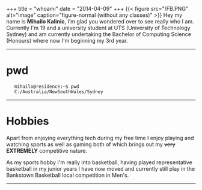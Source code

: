 +++
title = "whoami"
date = "2014-04-09"
+++
{{< figure src="/FB.PNG" alt="image" caption="figure-normal (without any classes)" >}}
Hey my name is **Mihailo Kalinic**, I'm glad you wondered over to see really who I am. Currently I'm 19 and a university student at UTS (University of Technology Sydney) and am currently undertaking the Bachelor of Computing Science (Honours) where now I'm beginning my 3rd year.
*************************
# pwd
       mihailo@residence:~$ pwd
       C:/Australia/NewSouthWales/Sydney
**************************
# Hobbies
Apart from enjoying everything tech during my free time I enjoy playing and watching sports as well as gaming both of which brings out my ~~very~~ **EXTREMELY** competitive nature.

As my sports hobby I'm really into basketball, having played representative basketball in my junior years I have now moved and currently still play in the Bankstown Basketball local competition in Men's.
****************************

